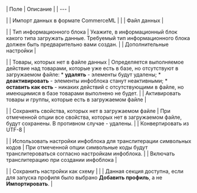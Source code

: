 | Поле | Описание |
| --- |

|
| Импорт данных в формате CommerceML | |
| Файл данных |

|
| Тип информационного блока | Укажите, в информационный блок какого типа загружать данные. Требуемый тип информационного блока должен быть предварительно вами создан. |
| Дополнительные настройки |

|
| Товары, которых нет в файле данных | Определяется выполняемое действие над товарами, которые уже есть в базе, но отсутствуют в загружаемом файле:  * **удалять** - элементы будут удалены; * **деактивировать** - элементы инфоблока станут неактивными; * **оставить как есть** - никаких действий с отсутствующими в файле, но имеющимися в базе товарами выполнено не будет. |
| Активировать товары и группы, которые есть в загружаемом файле |

|
| Сохранять свойства, которых нет в загружаемом файле | При отмеченной опции все свойства, которых нет в загружаемом файле, будут сохранены. В противном случае - удалены. |
| Конвертировать из UTF-8 |

|
| Использовать настройки инфоблока для транслитерации символьных кодов | При отмеченной опции символьные коды будут транслитероваться согласно настройкам инфоблока. |
| Включать транслитерацию при создании инфоблока |

|
| Сохранить настройки как схему | |
| Данная секция доступна, если для запуска профиля было выбрано **Добавить профиль**, а не **Импортировать**. |